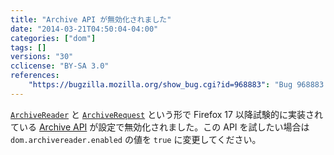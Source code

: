 ```yaml
---
title: "Archive API が無効化されました"
date: "2014-03-21T04:50:04-04:00"
categories: ["dom"]
tags: []
versions: "30"
cclicense: "BY-SA 3.0"
references:
    "https://bugzilla.mozilla.org/show_bug.cgi?id=968883": "Bug 968883 – ArchiveReader and ArchiveRequest should not be exposed interfaces"
---
```

[`ArchiveReader`](https://developer.mozilla.org/ja/docs/Web/API/ArchiveReader) と [`ArchiveRequest`](https://developer.mozilla.org/ja/docs/Web/API/ArchiveRequest) という形で Firefox 17 以降試験的に実装されている [Archive API](https://hacks.mozilla.org/2012/10/archiveapi-read-out-archive-file-contents-introducing-bleeding-edge/) が設定で無効化されました。この API を試したい場合は `dom.archivereader.enabled` の値を `true` に変更してください。
